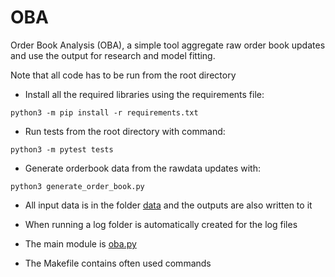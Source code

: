OBA
====

Order Book Analysis (OBA), a simple tool aggregate raw order book updates and use the
output for research and model fitting.

Note that all code has to be run from the root directory

* Install all the required libraries using the requirements file:
```console
python3 -m pip install -r requirements.txt
```

* Run tests from the root directory with command:
```console
python3 -m pytest tests
```

* Generate orderbook data from the rawdata updates with:
```console
python3 generate_order_book.py 
```

* All input data is in the folder [data](data) and the outputs are also written to it

* When running a log folder is automatically created for the log files

* The main module is [oba.py](oba/oba.py) 

* The Makefile contains often used commands
